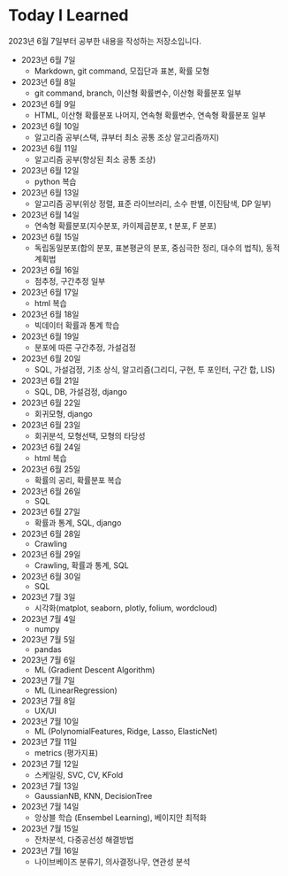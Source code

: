 # Today I Learned
2023년 6월 7일부터 공부한 내용을 작성하는 저장소입니다.

* 2023년 6월 7일
  * Markdown, git command, 모집단과 표본, 확률 모형
* 2023년 6월 8일
  * git command, branch, 이산형 확률변수, 이산형 확률분포 일부
* 2023년 6월 9일
  * HTML, 이산형 확률분포 나머지, 연속형 확률변수, 연속형 확률분포 일부
* 2023년 6월 10일
  * 알고리즘 공부(스택, 큐부터 최소 공통 조상 알고리즘까지)
* 2023년 6월 11일
  * 알고리즘 공부(향상된 최소 공통 조상)
* 2023년 6월 12일
  * python 복습
* 2023년 6월 13일
  * 알고리즘 공부(위상 정렬, 표준 라이브러리, 소수 판별, 이진탐색, DP 일부)
* 2023년 6월 14일
  * 연속형 확률분포(지수분포, 카이제곱분포, t 분포, F 분포)
* 2023년 6월 15일
  * 독립동일분포(합의 분포, 표본평균의 분포, 중심극한 정리, 대수의 법칙), 동적 계획법
* 2023년 6월 16일
  * 점추정, 구간추정 일부
* 2023년 6월 17일
  * html 복습
* 2023년 6월 18일
  * 빅데이터 확률과 통계 학습
* 2023년 6월 19일
  * 분포에 따른 구간추정, 가설검정
* 2023년 6월 20일
  * SQL, 가설검정, 기초 상식, 알고리즘(그리디, 구현, 투 포인터, 구간 합, LIS)
* 2023년 6월 21일
  * SQL, DB, 가설검정, django
* 2023년 6월 22일
  * 회귀모형, django
* 2023년 6월 23일
  * 회귀분석, 모형선택, 모형의 타당성
* 2023년 6월 24일
  * html 복습
* 2023년 6월 25일
  * 확률의 공리, 확률분포 복습
* 2023년 6월 26일
  * SQL
* 2023년 6월 27일
  * 확률과 통계, SQL, django
* 2023년 6월 28일
  * Crawling
* 2023년 6월 29일
  * Crawling, 확률과 통계, SQL
* 2023년 6월 30일
  * SQL
* 2023년 7월 3일
  * 시각화(matplot, seaborn, plotly, folium, wordcloud)
* 2023년 7월 4일
  * numpy
* 2023년 7월 5일
  * pandas
* 2023년 7월 6일
  * ML (Gradient Descent Algorithm)
* 2023년 7월 7일
  * ML (LinearRegression)
* 2023년 7월 8일
  * UX/UI
* 2023년 7월 10일
  * ML (PolynomialFeatures, Ridge, Lasso, ElasticNet)
* 2023년 7월 11일
  * metrics (평가지표)
* 2023년 7월 12일
  * 스케일링, SVC, CV, KFold
* 2023년 7월 13일
  * GaussianNB, KNN, DecisionTree
* 2023년 7월 14일
  * 앙상블 학습 (Ensembel Learning), 베이지안 최적화
* 2023년 7월 15일
  * 잔차분석, 다중공선성 해결방법
* 2023년 7월 16일
  * 나이브베이즈 분류기, 의사결정나무, 연관성 분석